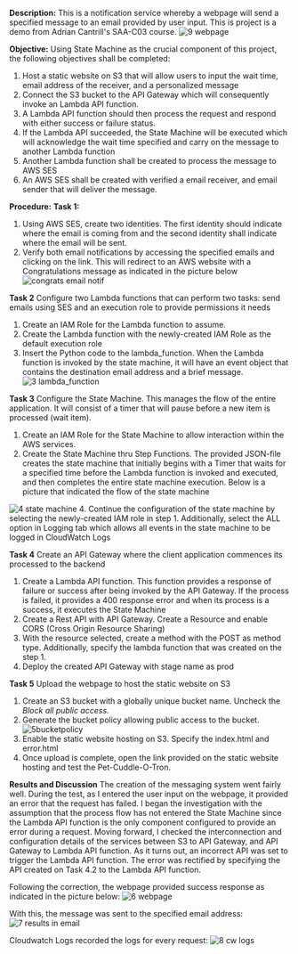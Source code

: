 **Description:**
This is a notification service whereby a webpage will send a specified message to an email provided by user input. This is project is a demo from Adrian Cantrill's SAA-C03 course.
![9 webpage](https://github.com/JayPhantom/AWS-Cloud-Portfolio/assets/109772529/3e4d66ca-fb13-4a3e-8aa7-4bf4e3be6a55)

**Objective:**
Using State Machine as the crucial component of this project, the following objectives shall be completed:
  1. Host a static website on S3 that will allow users to input the wait time, email address of the receiver, and a personalized message
  2. Connect the S3 bucket to the API Gateway which will consequently invoke an Lambda API function.
  3. A Lambda API function should then process the request and respond with either success or failure status.
  4. If the Lambda API succeeded, the State Machine will be executed which will acknowledge the wait time specified and carry on the message to another Lambda function
  5. Another Lambda function shall be created to process the message to AWS SES
  6. An AWS SES shall be created with verified a email receiver, and email sender that will deliver the message.

**Procedure:**
**Task 1:**
1. Using AWS SES, create two identities. The first identity should indicate where the email is coming from and the second identity shall indicate where the email will be sent.
2. Verify both email notifications by accessing the specified emails and clicking on the link. This will redirect to an AWS website with a Congratulations message as indicated in the picture below
![congrats email notif](https://github.com/JayPhantom/AWS-Cloud-Portfolio/assets/109772529/6d6f590e-02e9-4b46-a0f0-3b474aac8f3f)


**Task 2**
Configure two Lambda functions that can perform two tasks: send emails using SES and an execution role to provide permissions it needs
1. Create an IAM Role for the Lambda function to assume.
2. Create the Lambda function with the newly-created IAM Role as the default execution role
3. Insert the Python code to the lambda_function. When the Lambda function is invoked by the state machine, it will have an event object that contains the destination email address and a brief message.
![3 lambda_function](https://github.com/JayPhantom/AWS-Cloud-Portfolio/assets/109772529/9ae8087c-f936-4c56-9496-b68299cbdba6)

**Task 3**
Configure the State Machine. This manages the flow of the entire application. It will consist of a timer that will pause before a new item is processed (wait item).
1. Create an IAM Role for the State Machine to allow interaction within the AWS services.
2. Create the State Machine thru Step Functions. The provided JSON-file creates the state machine that initially begins with a Timer that waits for a specified time before the Lambda function is invoked and executed, and then completes the entire state machine execution. Below is a picture that indicated the flow of the state machine
   
![4 state machine](https://github.com/JayPhantom/AWS-Cloud-Portfolio/assets/109772529/5d8e3131-5f8e-4f00-8945-9c50a8f49cc8)
4. Continue the configuration of the state machine by selecting the newly-created IAM role in step 1. Additionally, select the ALL option in Logging tab which allows all events in the state machine to be logged in CloudWatch Logs

**Task 4**
Create an API Gateway where the client application commences its processed to the backend
1. Create a Lambda API function. This function provides a response of failure or success after being invoked by the API Gateway. If the process is failed, it provides a 400 response error and when its process is a success, it executes the State Machine
2. Create a Rest API with API Gateway. Create a Resource and enable CORS (Cross Origin Resource Sharing)
3. With the resource selected, create a method with the POST as method type. Additionally, specify the lambda function that was created on the step 1.
4. Deploy the created API Gateway with stage name as prod

**Task 5**
Upload the webpage to host the static website on S3
1. Create an S3 bucket with a globally unique bucket name. Uncheck the _Block all public access._
2. Generate the bucket policy allowing public access to the bucket.
![5bucketpolicy](https://github.com/JayPhantom/AWS-Cloud-Portfolio/assets/109772529/3a7f5a2e-1e8b-4a57-861e-f3176d27f6b4)
4. Enable the static website hosting on S3. Specify the index.html and error.html
5. Once upload is complete, open the link provided on the static website hosting and test the Pet-Cuddle-O-Tron.

**Results and Discussion**
The creation of the messaging system went fairly well. During the test, as I entered the user input on the webpage, it provided an error that the request has failed. I began the investigation with the assumption that the process flow has not entered the State Machine since the Lambda API function is the only component configured to provide an error during a request. Moving forward, I checked the interconnection and configuration details of the services between S3 to API Gateway, and API Gateway to Lambda API function. As it turns out, an incorrect API was set to trigger the Lambda API function. The error was rectified by specifying the API created on Task 4.2 to the Lambda API function.

Following the correction, the webpage provided success response as indicated in the picture below:
![6 webpage](https://github.com/JayPhantom/AWS-Cloud-Portfolio/assets/109772529/f1e8573b-8fdc-4d2d-8b2e-5237e26b6b8a)

With this, the message was sent to the specified email address:
![7 results in email](https://github.com/JayPhantom/AWS-Cloud-Portfolio/assets/109772529/f96009ec-3da8-4387-93ff-c382435a2861)

Cloudwatch Logs recorded the logs for every request:
![8 cw logs](https://github.com/JayPhantom/AWS-Cloud-Portfolio/assets/109772529/89019f17-8231-43ab-90e2-785d2cc22392)

